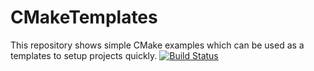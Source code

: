 # CMakeTemplates
This repository shows simple CMake examples which can be used as a templates to setup projects quickly.
[![Build Status](https://travis-ci.org/smdr2670/CMakeTemplates/status.svg)](https://travis-ci.org/smdr2670/CMakeTemplates)
